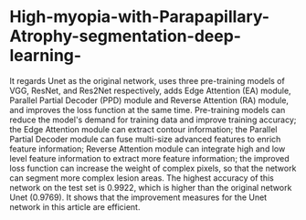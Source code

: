 # High-myopia-with-Parapapillary-Atrophy-segmentation-deep-learning-
It regards Unet as the original network, uses three pre-training models of VGG, ResNet, and Res2Net respectively, adds Edge Attention (EA) module, Parallel Partial Decoder (PPD) module and Reverse Attention (RA) module, and improves the loss function at the same time. Pre-training models can reduce the model's demand for training data and improve training accuracy; the Edge Attention module can extract contour information; the Parallel Partial Decoder module can fuse multi-size advanced features to enrich feature information; Reverse Attention module can integrate high and low level feature information to extract more feature information; the improved loss function can increase the weight of complex pixels, so that the network can segment more complex lesion areas. The highest accuracy of this network on the test set is 0.9922, which is higher than the original network Unet (0.9769). It shows that the improvement measures for the Unet network in this article are efficient.
